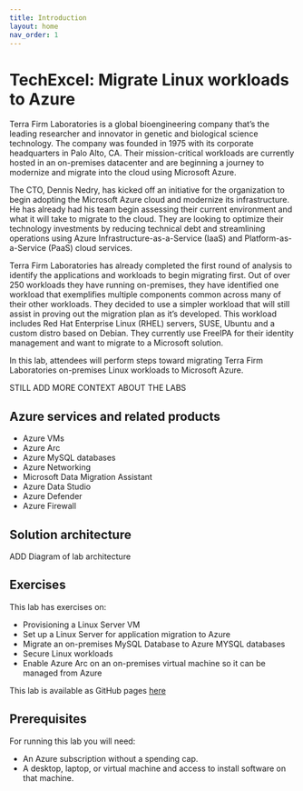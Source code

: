 ```yaml
---
title: Introduction
layout: home
nav_order: 1
---
```


# TechExcel: Migrate Linux workloads to Azure

Terra Firm Laboratories is a global bioengineering company that’s the leading researcher and innovator in genetic and biological science technology. The company was founded in 1975 with its corporate headquarters in Palo Alto, CA. Their mission-critical workloads are currently hosted in an on-premises datacenter and are beginning a journey to modernize and migrate into the cloud using Microsoft Azure.
 
The CTO, Dennis Nedry, has kicked off an initiative for the organization to begin adopting the Microsoft Azure cloud and modernize its infrastructure. He has already had his team begin assessing their current environment and what it will take to migrate to the cloud. They are looking to optimize their technology investments by reducing technical debt and streamlining operations using Azure Infrastructure-as-a-Service (IaaS) and Platform-as-a-Service (PaaS) cloud services.
 
Terra Firm Laboratories has already completed the first round of analysis to identify the applications and workloads to begin migrating first. Out of over 250 workloads they have running on-premises, they have identified one workload that exemplifies multiple components common across many of their other workloads. They decided to use a simpler workload that will still assist in proving out the migration plan as it’s developed. This workload includes Red Hat Enterprise Linux (RHEL) servers, SUSE, Ubuntu and a custom distro based on Debian.  They currently use FreeIPA for their identity management and want to migrate to a Microsoft solution.

In this lab, attendees will perform steps toward migrating Terra Firm Laboratories on-premises Linux workloads to Microsoft Azure.

STILL ADD MORE CONTEXT ABOUT THE LABS


## Azure services and related products

- Azure VMs
- Azure Arc
- Azure MySQL databases
- Azure Networking
- Microsoft Data Migration Assistant
- Azure Data Studio
- Azure Defender
- Azure Firewall

## Solution architecture


ADD Diagram of lab architecture



## Exercises

This lab has exercises on:

* Provisioning a Linux Server VM
* Set up a Linux Server for application migration to Azure
* Migrate an on-premises MySQL Database to Azure MYSQL databases
* Secure Linux workloads
* Enable Azure Arc on an on-premises virtual machine so it can be managed from Azure

This lab is available as GitHub pages [here](https://microsoft.github.io/Microsoft-TechExcel-Migrate-Linux-Workloads)


## Prerequisites

For running this lab you will need:

* An Azure subscription without a spending cap.
* A desktop, laptop, or virtual machine and access to install software on that machine.